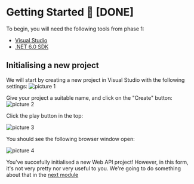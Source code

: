 # Getting Started :rocket: [DONE]

To begin, you will need the following tools from phase 1:
- [Visual Studio](https://visualstudio.microsoft.com/downloads/)
- [.NET 6.0 SDK](https://dotnet.microsoft.com/en-us/download/dotnet/6.0)

## Initialising a new project

We will start by creating a new project in Visual Studio with the following settings:
![picture 1](images/aeb0509c423b146454a78908cd6a47fde5dce3fbf9021df8cc771fe9468c911c.png)  

Give your project a suitable name, and click on the "Create" button:
![picture 2](images/fa2aa04c3a6271e26a2c248971e1552e62c678b75d5c75391cfa9dc0092d7261.png)  

Click the play button in the top:

![picture 3](images/cb3a12667710cf1b86c90bccdf747d3d1cfb7eeb00cf66cdc9e3e2aa14a61176.png)  

You should see the following browser window open:

![picture 4](images/9ed682a778453df14d644514f7f82ceb3c1d46aad230c717c680c146ea5c1ec1.png)  

You've succefully initialised a new Web API project! However, in this form, it's not very pretty nor very useful to you. We're going to do something about that in the [next module](https://github.com/NZMSA/2022-Phase-2/tree/main/2.%20Backend/Swagger/Readme.md)

